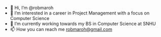 - 👋 Hi, I’m @robmaroh
- 👀 I’m interested in a career in Project Management with a focus on Computer Science 
- 🌱 I’m currently working towards my BS in Computer Science at SNHU
- 📫 How you can reach me robmaroh@gmail.com

<!---
robmaroh/robmaroh is a ✨ special ✨ repository because its `README.md` (this file) appears on your GitHub profile.
You can click the Preview link to take a look at your changes.
--->
